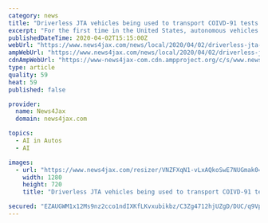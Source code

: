 ```yaml
---
category: news
title: "Driverless JTA vehicles being used to transport COIVD-91 tests at Mayo"
excerpt: "For the first time in the United States, autonomous vehicles are being used to transport medical supplies and COVID-19 tests at Mayo Clinic in Florida, according to the Jacksonville Transportation Authority."
publishedDateTime: 2020-04-02T15:15:00Z
webUrl: "https://www.news4jax.com/news/local/2020/04/02/driverless-jta-vehicles-being-used-at-mayo/"
ampWebUrl: "https://www.news4jax.com/news/local/2020/04/02/driverless-jta-vehicles-being-used-at-mayo/?outputType=amp"
cdnAmpWebUrl: "https://www-news4jax-com.cdn.ampproject.org/c/s/www.news4jax.com/news/local/2020/04/02/driverless-jta-vehicles-being-used-at-mayo/?outputType=amp"
type: article
quality: 59
heat: 59
published: false

provider:
  name: News4Jax
  domain: news4jax.com

topics:
  - AI in Autos
  - AI

images:
  - url: "https://www.news4jax.com/resizer/VNZFXqN1-vLxAQkoSwE7NUGmak0=/1280x720/smart/arc-anglerfish-arc2-prod-gmg.s3.amazonaws.com/public/37JJRZ2T5RFGBM3X44HFL7INIA.jpg"
    width: 1280
    height: 720
    title: "Driverless JTA vehicles being used to transport COIVD-91 tests at Mayo"

secured: "EZAUGWM1x12Ms9nz2cco1ndIXKfLKvxubikbz/C3Zg4712hjUZgD/DUC/q9VpQXeQBLVgrB48KIruXWYt2iI7KaSgeTo2dKHtmGlhwCALmRmSoXwa7rta8jF72SsROvXZ2ShvU6earp9KRs6uPRm5lry8GUK9kytD78UtZUfJ9xIcbE0GeKUbLSI8ZrTww4GDPOAyjj3M+IZv/kiWJeEplamUybXb9d1Qu+Urg5u7Pgij+LDGfBpAUeE2HH57n/AwwfTH242Uu419jcNdnTBAWx4dlvqV9Sgd4ODlPzxZgYXjkS0O0zfw4ALpsH11p0o;GTSXkj6YlH8Qhl0U9NEJzQ=="
---
```


